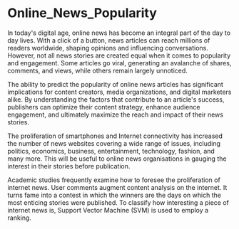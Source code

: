 # Online_News_Popularity

In today's digital age, online news has become an integral part of the day to day lives. With a click of a button, news articles can reach millions of readers worldwide, shaping opinions and influencing conversations. However, not all news stories are created equal when it comes to popularity and engagement. Some articles go viral, generating an avalanche of shares, comments, and views, while others remain largely unnoticed.

The ability to predict the popularity of online news articles has significant implications for content creators, media organizations, and digital marketers alike. By understanding the factors that contribute to an article's success, publishers can optimize their content strategy, enhance audience engagement, and ultimately maximize the reach and impact of their news stories.

The proliferation of smartphones and Internet connectivity has increased the number of news websites covering a wide range of issues, including politics, economics, business, entertainment, technology, fashion, and many more. This will be useful to online news organisations in gauging the interest in their stories before publication.

Academic studies frequently examine how to foresee the proliferation of internet news. User comments augment content analysis on the internet. It turns fame into a contest in which the winners are the days on which the most enticing stories were published. To classify how interesting a piece of internet news is, Support Vector Machine (SVM) is used to employ a ranking.
